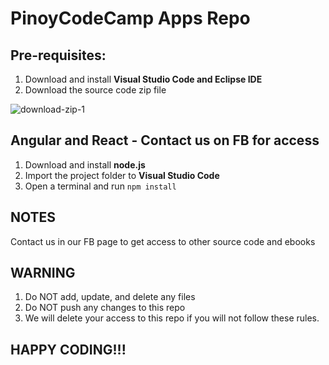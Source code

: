 # PinoyCodeCamp Apps Repo
## Pre-requisites:
1. Download and install **Visual Studio Code and Eclipse IDE**
2. Download the source code zip file
   
![download-zip-1](https://github.com/pinoycodecamp/apps/assets/149156736/b648bf4f-f87a-485d-b974-408c9cad540a)


  
## Angular and React - Contact us on FB for access
1. Download and install **node.js**
2. Import the project folder to **Visual Studio Code**
4. Open a terminal and run
 ``` npm install ```
   
   
## NOTES
Contact us in our FB page to get access to other source code and ebooks

## WARNING 
1. Do NOT add, update, and delete any files
2. Do NOT push any changes to this repo
3. We will delete your access to this repo if you will not follow these rules.


## HAPPY CODING!!!
